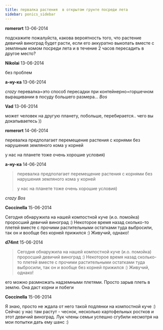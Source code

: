 ```yaml
---
title: первалка растения  в открытом грунте посреди лета
sidebar: ponics_sidebar
---
```


**romerort** 13-06-2014

подскажите пожалуйста, какова вероятность того, что растение девичий виноград будет расти, если его аккуратно выкопать вместе с земляным комом посреди лета и в течение 2 часов пересадить в другое место?


**Nikolai** 13-06-2014

без проблем


**а-ну-ка** 13-06-2014

 *crazy* перевалка=это способ пересадки при контейнерно=горшечном выращивании в посуду большего размера... *Bos*


**Vad** 13-06-2014

может человек на другую планету, побольше, перебирается.. чего вы докапываетесь ))


**romerort** 14-06-2014

перевалка предполагает перемещение растения с корнями без нарушения земляного кома у корней

у нас на планете тоже очень хорошие условия)


**а-ну-ка** 14-06-2014

> перевалка предполагает перемещение растения с корнями без нарушения земляного кома у корней
> 
> у нас на планете тоже очень хорошие условия)

 *crazy* *Bos*


**Coccinella** 15-06-2014

Сегодня обнаружила на нашей компостной куче (и.о. помойка) проросший девичий виноград :) Некоторое время назад сколько-то плетей вместе с прочими растительными остатками туда выбросили, так он и вообще без корней прижился :) Живучий, однако!


**d74mt** 15-06-2014

> Сегодня обнаружила на нашей компостной куче (и.о. помойка) проросший девичий виноград :) Некоторое время назад сколько-то плетей вместе с прочими растительными остатками туда выбросили, так он и вообще без корней прижился :) Живучий, однако!

его можно размножать надземными плетями. Просто зарыв плеть в землю. Она даст корни и побеги


**Coccinella** 15-06-2014

Я знаю, просто не ждала от него такой подлянки на компостной куче :) Сейчас у нас там растут - чеснок, несколько картофельных ростков и этот девичий виноград. Лук члены семьи успешно сгубили несмотря на мои попытки дать ему шанс :)


